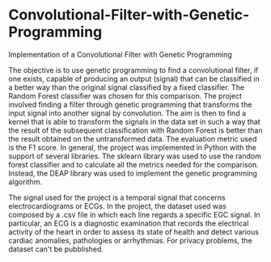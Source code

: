 # Convolutional-Filter-with-Genetic-Programming
Implementation of a Convolutional Filter with Genetic Programming

The objective is to use genetic programming to find a convolutional filter, if one exists, capable of producing an output (signal) that can be classified in a better way than the original signal classified by a fixed classifier. The Random Forest classifier was chosen for this comparison. The project involved finding a filter through genetic programming that transforms the input signal into another signal by convolution. The aim is then to find a kernel that is able to transform the signals in the data set in such a way that the result of the subsequent classification with Random Forest is better than the result obtained on the untransformed data. The evaluation metric used is the F1 score.
In general, the project was implemented in Python with the support of several libraries. The sklearn library was used to use the random forest classifier and to calculate all the metrics needed for the comparison. Instead, the DEAP library was used to implement the genetic programming algorithm.

The signal used for the project is a temporal signal that concerns electrocardiograms or ECGs. In the project, the dataset used was composed by a .csv file in which each line regards a specific EGC signal. In particular, an ECG is a diagnostic examination that records the electrical activity of the heart in order to assess its state of health and detect various cardiac anomalies, pathologies or arrhythmias. For privacy problems, the dataset can't be pubblished. 

